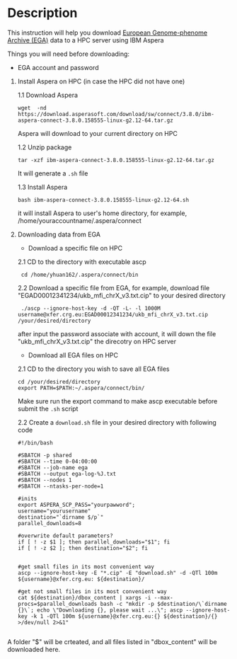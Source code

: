 # Description 
This instruction will help you download [European Genome-phenome Archive (EGA)](https://ega-archive.org/) data to a HPC server using IBM Aspera

Things you will need before downloading:

  - EGA account and password 




1. Install Aspera on HPC (in case the HPC did not have one)
    
    1.1 Download Aspera
  
    ```
    wget  -nd https://download.asperasoft.com/download/sw/connect/3.8.0/ibm-aspera-connect-3.8.0.158555-linux-g2.12-64.tar.gz
    ```
    Aspera will download to your current directory on HPC
    
    1.2 Unzip package
    
    ```
    tar -xzf ibm-aspera-connect-3.8.0.158555-linux-g2.12-64.tar.gz
    ```
    
    It will generate a `.sh` file
    
    1.3 Install Aspera
    
    ```
    bash ibm-aspera-connect-3.8.0.158555-linux-g2.12-64.sh
    ```
    
    it will install Aspera to user's home directory, for example, /home/youraccountname/.aspera/connect
    
2. Downloading data from EGA

    - Download a specific file on HPC
    
    2.1 CD to the directory with executable ascp
    
        
        cd /home/yhuan162/.aspera/connect/bin
        
        
    2.2 Download a specific file from EGA, for example, download file "EGAD00012341234/ukb_mfi_chrX_v3.txt.cip" to your desired directory 
        
       
        ./ascp --ignore-host-key -d -QT -L- -l 1000M username@xfer.crg.eu:EGAD00012341234/ukb_mfi_chrX_v3.txt.cip /your/desired/directory
        
        
      after input the password associate with account, it will down the file "ukb_mfi_chrX_v3.txt.cip" the direcotry on HPC server


    - Download all EGA files on HPC

    2.1 CD to the directory you wish to save all EGA files
    
    ```
    cd /your/desired/directory
    export PATH=$PATH:~/.aspera/connect/bin/
    ```
    
    Make sure run the export command to make ascp executable before submit the `.sh` script


    2.2 Create a `download.sh` file in your desired directory with following code 
    
    ```
    #!/bin/bash

    #SBATCH -p shared
    #SBATCH --time 0-04:00:00
    #SBATCH --job-name ega
    #SBATCH --output ega-log-%J.txt
    #SBATCH --nodes 1
    #SBATCH --ntasks-per-node=1

    #inits
    export ASPERA_SCP_PASS="yourpawword";
    username="yourusername"
    destination="`dirname $/p`"
    parallel_downloads=8

    #overwrite default parameters?
    if [ ! -z $1 ]; then parallel_downloads="$1"; fi
    if [ ! -z $2 ]; then destination="$2"; fi


    #get small files in its most convenient way
    ascp --ignore-host-key -E "*.cip" -E "download.sh" -d -QTl 100m ${username}@xfer.crg.eu: ${destination}/

    #get not small files in its most convenient way
    cat ${destination}/dbox_content | xargs -i --max-procs=$parallel_downloads bash -c "mkdir -p $destination/\`dirname {}\`; echo \"Downloading {}, please wait ...\"; ascp --ignore-host-key -k 1 -QTl 100m ${username}@xfer.crg.eu:{} ${destination}/{} >/dev/null 2>&1"


    ```

A folder "$" will be crteated, and all files listed in "dbox_content" will be downloaded here.




